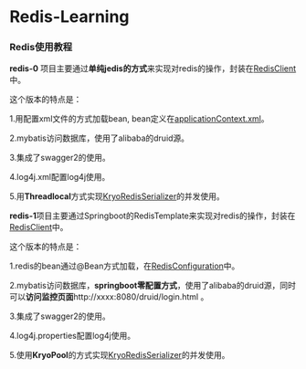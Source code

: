# Redis-Learning
### Redis使用教程

**redis-0** 项目主要通过**单纯jedis的方式**来实现对redis的操作，封装在[RedisClient](https://github.com/Luckylau/Redis-Learning/blob/master/redis-0/src/main/java/org/spring/springboot/utils/RedisClient.java)中。

这个版本的特点是：

1.用配置xml文件的方式加载bean, bean定义在[applicationContext.xml](https://github.com/Luckylau/Redis-Learning/blob/master/redis-0/src/main/resources/applicationContext.xml)。

2.mybatis访问数据库，使用了alibaba的druid源。

3.集成了swagger2的使用。

4.log4j.xml配置log4j使用。

5.用**Threadlocal**方式实现[KryoRedisSerializer](https://github.com/Luckylau/Redis-Learning/blob/master/redis-0/src/main/java/org/spring/springboot/utils/serialize/KryoRedisSerializer.java)的并发使用。

**redis-1**项目主要通过Springboot的RedisTemplate来实现对redis的操作，封装在[RedisClient](https://github.com/Luckylau/Redis-Learning/blob/master/redis-1/src/main/java/org/spring/springboot/utils/RedisClient.java)中。

这个版本的特点是：

1.redis的bean通过@Bean方式加载，在[RedisConfiguration](https://github.com/Luckylau/Redis-Learning/blob/master/redis-1/src/main/java/org/spring/springboot/utils/RedisConfiguration.java。)中。

2.mybatis访问数据库，**springboot零配置方式**，使用了alibaba的druid源，同时可以**访问监控页面**http://xxxx:8080/druid/login.html 。

3.集成了swagger2的使用。

4.log4j.properties配置log4j使用。

5.使用**KryoPool**的方式实现[KryoRedisSerializer](https://github.com/Luckylau/Redis-Learning/blob/master/redis-1/src/main/java/org/spring/springboot/utils/serialize/KryoRedisSerializer.java)的并发使用。

